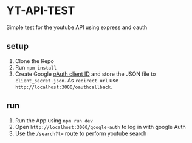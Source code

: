 # YT-API-TEST

Simple test for the youtube API using express and oauth

## setup

1. Clone the Repo
2. Run `npm install`
3. Create Google [oAuth client ID](https://console.cloud.google.com/apis/credentials) and store the JSON file to `client_secret.json`. As `redirect url` use `http://localhost:3000/oauthcallback`.

## run

1. Run the App using `npm run dev`
2. Open `http://localhost:3000/google-auth` to log in with google Auth
3. Use the `/search?t=` route to perform youtube search
